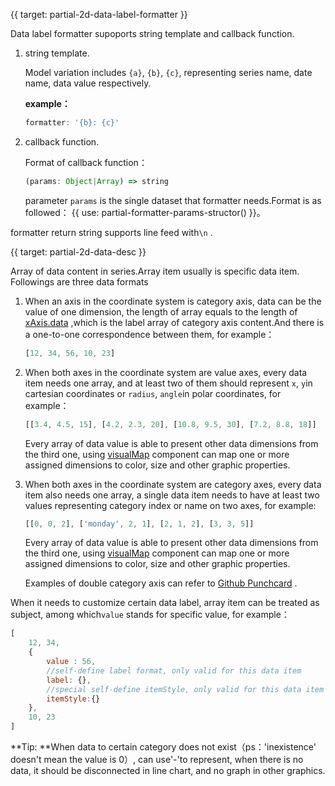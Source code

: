 {{ target: partial-2d-data-label-formatter }}

Data label formatter supoports string template and callback function.

1. string template.

    Model variation includes `{a}`, `{b}`, `{c}`, representing series name, date name, data value respectively.

    **example：**
    ```js
    formatter: '{b}: {c}'
    ```

2. callback function.

    Format of callback function：
    ```js
    (params: Object|Array) => string
    ```
    parameter `params` is the single dataset that formatter needs.Format is as followed：
     {{ use: partial-formatter-params-structor() }}。

formatter return string supports line feed with`\n` .




{{ target: partial-2d-data-desc }}

Array of data content in series.Array item usually is specific data item. Followings are three data formats 

1. When an axis in the coordinate system is category axis, data can be the value of one dimension, the length of array equals to the length of [xAxis.data](~xAxis.data) ,which is the label array of category axis content.And there is a  one-to-one correspondence between them, for example：
    ```js
    [12, 34, 56, 10, 23]
    ```

2. When both axes in the coordinate system are  value axes, every data item needs one array, and at least two of them should represent `x`,  `y`in cartesian coordinates or `radius`, `angle`in polar coordinates, for example：
    ```js
    [[3.4, 4.5, 15], [4.2, 2.3, 20], [10.8, 9.5, 30], [7.2, 8.8, 18]]
    ```
    Every array of data value is able to present other data dimensions from the third one, using [visualMap](~visualMap) component can map one or more assigned dimensions to color, size and other graphic properties.

3. When both axes in the coordinate system are  category axes, every data item also needs one array, a single data item needs to have at least two values representing category index or name on two axes, for example: 
    ```js
    [[0, 0, 2], ['monday', 2, 1], [2, 1, 2], [3, 3, 5]]
    ```
    Every array of data value is able to present other data dimensions from the third one, using [visualMap](~visualMap) component can map one or more assigned dimensions to color, size and other graphic properties.


    Examples of double category axis can refer to [Github Punchcard](${galleryEditorPath}scatter-punchCard) .

When it needs to customize certain data label, array item can be treated as subject, among which`value` stands for specific value, for example：
```js
[
    12, 34,
    {
        value : 56,
        //self-define label format, only valid for this data item
        label: {},
        //special self-define itemStyle, only valid for this data item
        itemStyle:{}
    },
    10, 23
]
```

**Tip: **When data to certain category does not exist（ps：'inexistence' doesn't mean the value is 0）, can use'-'to represent, when there is no data, it should be disconnected in  line chart, and no graph in other graphics.

